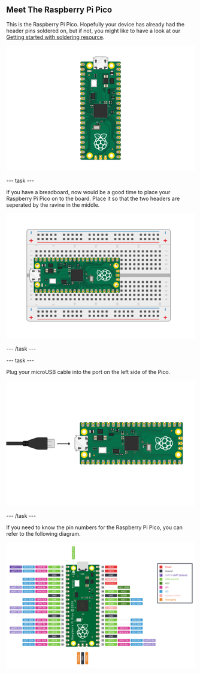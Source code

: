 ## Meet The Raspberry Pi Pico

This is the Raspberry Pi Pico. Hopefully your device has already had the header pins soldered on, but if not, you might like to have a look at our [Getting started with soldering resource](https://projects.raspberrypi.org/en/projects/getting-started-with-soldering).

![image of the Raspberry Pi Pico](images/Pico-Top-Headers.png)

--- task ---

If you have a breadboard, now would be a good time to place your Raspberry Pi Pico on to the board.
Place it so that the two headers are seperated by the ravine in the middle.

![image of pico board on a breadboard](images/Pico-Top-Breadboard.png)

--- /task ---

--- task ---
 
Plug your microUSB cable into the port on the left side of the Pico.

![image of microUSB cable being plugged into the pico](images/Pico-Top-Plug-v2.png)

--- /task ---

If you need to know the pin numbers for the Raspberry Pi Pico, you can refer to the following diagram.

![pinout image of the Raspberry Pi pico](images/Pico-R3-Pinout.png)
